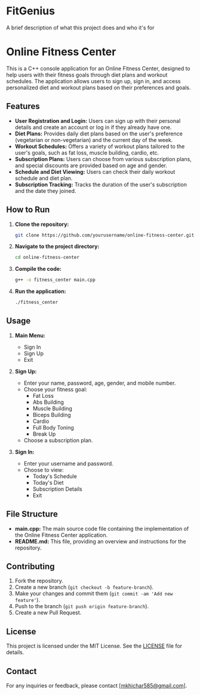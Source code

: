 
# FitGenius

A brief description of what this project does and who it's for


# Online Fitness Center

This is a C++ console application for an Online Fitness Center, designed to help users with their fitness goals through diet plans and workout schedules. The application allows users to sign up, sign in, and access personalized diet and workout plans based on their preferences and goals.

## Features

- **User Registration and Login:** Users can sign up with their personal details and create an account or log in if they already have one.
- **Diet Plans:** Provides daily diet plans based on the user's preference (vegetarian or non-vegetarian) and the current day of the week.
- **Workout Schedules:** Offers a variety of workout plans tailored to the user's goals, such as fat loss, muscle building, cardio, etc.
- **Subscription Plans:** Users can choose from various subscription plans, and special discounts are provided based on age and gender.
- **Schedule and Diet Viewing:** Users can check their daily workout schedule and diet plan.
- **Subscription Tracking:** Tracks the duration of the user's subscription and the date they joined.

## How to Run

1. **Clone the repository:**
    ```bash
    git clone https://github.com/yourusername/online-fitness-center.git
    ```

2. **Navigate to the project directory:**
    ```bash
    cd online-fitness-center
    ```

3. **Compile the code:**
    ```bash
    g++ -o fitness_center main.cpp
    ```

4. **Run the application:**
    ```bash
    ./fitness_center
    ```

## Usage

1. **Main Menu:**
    - Sign In
    - Sign Up
    - Exit

2. **Sign Up:**
    - Enter your name, password, age, gender, and mobile number.
    - Choose your fitness goal:
        - Fat Loss
        - Abs Building
        - Muscle Building
        - Biceps Building
        - Cardio
        - Full Body Toning
        - Break Up
    - Choose a subscription plan.

3. **Sign In:**
    - Enter your username and password.
    - Choose to view:
        - Today's Schedule
        - Today's Diet
        - Subscription Details
        - Exit

## File Structure

- **main.cpp:** The main source code file containing the implementation of the Online Fitness Center application.
- **README.md:** This file, providing an overview and instructions for the repository.

## Contributing

1. Fork the repository.
2. Create a new branch (`git checkout -b feature-branch`).
3. Make your changes and commit them (`git commit -am 'Add new feature'`).
4. Push to the branch (`git push origin feature-branch`).
5. Create a new Pull Request.

## License

This project is licensed under the MIT License. See the [LICENSE](LICENSE) file for details.

## Contact

For any inquiries or feedback, please contact [mkhichar585@gmail.com].


